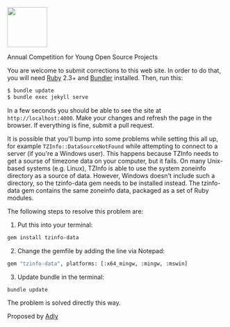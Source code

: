 <img src="https://www.kaicode.org/logo.svg" width="92px"/>

Annual Competition for Young Open Source Projects

You are welcome to submit corrections to this web site. In order to do that,
you will need [Ruby](https://www.ruby-lang.org/en/) 2.3+ and
[Bundler](https://bundler.io/) installed. Then, run this:

```bash
$ bundle update
$ bundle exec jekyll serve
```

In a few seconds you should be able to see the site
at `http://localhost:4000`. Make your changes and refresh the page in the browser.
If everything is fine, submit a pull request.


It is possible that you'll bump into some problems while setting this all up,
for example `TZInfo::DataSourceNotFound` while attempting to connect
to a server (if you're a Windows user). This happens because TZInfo needs to
get a sourse of timezone data on your computer, but it fails. On many Unix-based 
systems (e.g. Linux), TZInfo is able to use the system zoneinfo directory 
as a source of data. However, Windows doesn't include such a directory, 
so the tzinfo-data gem needs to be installed instead. The tzinfo-data gem 
contains the same zoneinfo data, packaged as a set of Ruby modules.


The following steps to resolve this problem are:

1. Put this into your terminal:

```bash
gem install tzinfo-data
```

2. Change the gemfile by adding the line via Notepad:

```bash
gem "tzinfo-data", platforms: [:x64_mingw, :mingw, :mswin]
```

3. Update bundle in the terminal:

```bash
bundle update
```

The problem is solved directly this way.

Proposed by [Adly](https://stackoverflow.com/users/1205392/adly)
